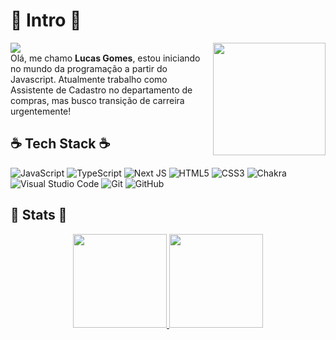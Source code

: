 # 🌴 Intro 🌴
<div>
  
![](https://komarev.com/ghpvc/?username=luhcs)
<img align='right' src="https://media.discordapp.net/attachments/922505483850489869/922546168494424094/retro-gif.gif?width=406&height=406" width='180'>
</br>
  Olá, me chamo **Lucas Gomes**, estou iniciando no mundo da programação a partir do Javascript. Atualmente trabalho como Assistente de Cadastro no departamento de compras, mas busco transição de carreira urgentemente!
</div>



## ☕️ Tech Stack ☕️

![JavaScript](https://img.shields.io/badge/javascript-%23323330.svg?style=for-the-badge&logo=javascript&logoColor=%23F7DF1E) ![TypeScript](https://img.shields.io/badge/typescript-%23007ACC.svg?style=for-the-badge&logo=typescript&logoColor=white) ![Next JS](https://img.shields.io/badge/Next-black?style=for-the-badge&logo=next.js&logoColor=white) ![HTML5](https://img.shields.io/badge/html5-%23E34F26.svg?style=for-the-badge&logo=html5&logoColor=white) ![CSS3](https://img.shields.io/badge/css3-%231572B6.svg?style=for-the-badge&logo=css3&logoColor=white) ![Chakra](https://img.shields.io/badge/chakra-%234ED1C5.svg?style=for-the-badge&logo=chakraui&logoColor=white) ![Visual Studio Code](https://img.shields.io/badge/Visual%20Studio%20Code-0078d7.svg?style=for-the-badge&logo=visual-studio-code&logoColor=white) ![Git](https://img.shields.io/badge/git-%23F05033.svg?style=for-the-badge&logo=git&logoColor=white) ![GitHub](https://img.shields.io/badge/github-%23121011.svg?style=for-the-badge&logo=github&logoColor=white)



## :space_invader:  Stats :space_invader: 
<div align="center">
  <a href="http://luhcs.vercel.app">
  <img height="150em" src="https://github-readme-stats.vercel.app/api?username=luhcs&show_icons=true&theme=synthwave&include_all_commits=true&count_private=true"/>
  <img height="150em" src="https://github-readme-stats.vercel.app/api/top-langs/?username=luhcs&layout=compact&langs_count=7&theme=synthwave"/>
</div>
